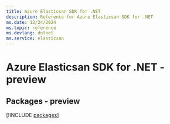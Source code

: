 ```yaml
---
title: Azure Elasticsan SDK for .NET
description: Reference for Azure Elasticsan SDK for .NET
ms.date: 12/24/2024
ms.topic: reference
ms.devlang: dotnet
ms.service: elasticsan
---
```

# Azure Elasticsan SDK for .NET - preview
## Packages - preview
[!INCLUDE [packages](elasticsan-index.md)]